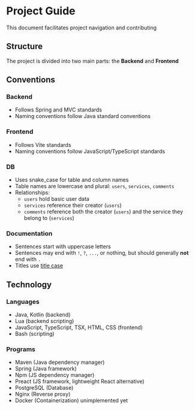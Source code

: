 
# Project Guide

This document facilitates project navigation and contributing

## Structure
The project is divided into two main parts: the **Backend** and **Frontend**

## Conventions

### Backend
- Follows Spring and MVC standards  
- Naming conventions follow Java standard conventions

### Frontend
- Follows Vite standards  
- Naming conventions follow JavaScript/TypeScript standards

### DB
- Uses snake_case for table and column names  
- Table names are lowercase and plural: `users`, `services`, `comments`  
- Relationships:  
  - `users` hold basic user data  
  - `services` reference their creator (`users`)  
  - `comments` reference both the creator (`users`) and the service they belong to (`services`)

### Documentation
- Sentences start with uppercase letters  
- Sentences may end with `!`, `?`, `...`, or nothing, but should generally **not** end with `.`  
- Titles use [title case](https://en.wikipedia.org/wiki/Title_case) 

## Technology

### Languages
- Java, Kotlin (backend)  
- Lua (backend scripting)  
- JavaScript, TypeScript, TSX, HTML, CSS (frontend)  
- Bash (scripting)

### Programs
- Maven (Java dependency manager)  
- Spring (Java framework)  
- Npm (JS dependency manager)  
- Preact (JS framework, lightweight React alternative)  
- PostgreSQL (Database)
- Nginx (Reverse proxy)
- Docker (Containerization) unimplemented yet

